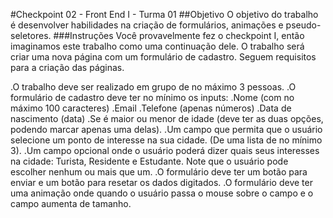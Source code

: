 #Checkpoint 02 - Front End I - Turma 01
##Objetivo
        O objetivo do trabalho é desenvolver habilidades na criação de formulários, animações e pseudo-seletores.
###Instruções
Você provavelmente fez o checkpoint I, então imaginamos este trabalho como uma continuação dele. O trabalho será criar uma nova página com um formulário de cadastro. Seguem requisitos para a criação das páginas.


.O trabalho deve ser realizado em grupo de no máximo 3 pessoas.
.O formulário de cadastro deve ter no mínimo os inputs:
.Nome (com no máximo 100 caracteres)
.Email 
.Telefone (apenas números)
.Data de nascimento (data)
.Se é maior ou menor de idade (deve ter as duas opções, podendo marcar apenas uma delas).
.Um campo que permita que o usuário selecione um ponto de interesse na sua cidade. (De uma lista de no mínimo 3).
.Um campo opcional onde o usuário poderá dizer quais seus interesses na cidade: Turista, Residente e Estudante. Note que o usuário pode escolher nenhum ou mais que um.
.O formulário deve ter um botão para enviar e um botão para resetar os dados digitados.
.O formulário deve ter uma animação onde quando o usuário passa o mouse sobre o campo e o campo aumenta de tamanho. 

